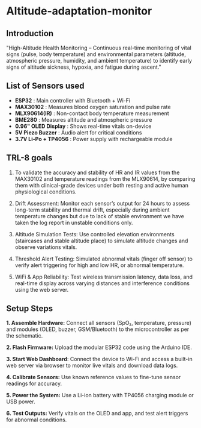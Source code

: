 # Altitude-adaptation-monitor

## Introduction
"High-Altitude Health Monitoring – Continuous real-time monitoring of vital signs (pulse, body temperature) and environmental parameters (altitude, atmospheric pressure, humidity, and ambient temperature) to identify early signs of altitude sickness, hypoxia, and fatigue during ascent."

 ## List of Sensors used
- **ESP32**              : Main controller with Bluetooth + Wi-Fi
- **MAX30102**            : Measures blood oxygen saturation and pulse rate
- **MLX90614(IR)**        : Non-contact body temperature measurement
- **BME280**              : Measures altitude and atmospheric pressure
- **0.96" OLED Display**  : Shows real-time vitals on-device
- **5V Piezo Buzzer**     : Audio alert for critical conditions
- **3.7V Li-Po + TP4056** :  Power supply with rechargeable module

## TRL-8 goals
1. To validate the accuracy and stability of HR and IR values from the MAX30102 and temperature readings from the MLX90614, by comparing them with clinical-grade devices under both resting and active human physiological conditions.

2. Drift Assessment: Monitor each sensor’s output for 24 hours to assess long-term stability and thermal drift, especially during ambient temperature changes but due to lack of stable environment we have taken the log report in unstable conditions only.

3. Altitude Simulation Tests: Use controlled elevation environments (staircases and stable altitude place) to simulate altitude changes and observe variations vitals.

4. Threshold Alert Testing: Simulated abnormal vitals (finger off sensor) to verify alert triggering for high and low HR, or abnormal temperature.

5. WiFi & App Reliability: Test wireless transmission latency, data loss, and real-time display across varying distances and interference conditions using the web server.

## Setup Steps
**1. Assemble Hardware:** Connect all sensors (SpO₂, temperature, pressure) and modules (OLED, buzzer, GSM/Bluetooth) to the microcontroller as per the schematic.

**2. Flash Firmware:** Upload the modular ESP32 code using the Arduino IDE.

**3. Start Web Dashboard**: Connect the device to Wi-Fi and access a built-in web server via browser to monitor live vitals and download data logs.

**4. Calibrate Sensors:** Use known reference values to fine-tune sensor readings for accuracy.

**5. Power the System:** Use a Li-ion battery with TP4056 charging module or USB power.

**6. Test Outputs:** Verify vitals on the OLED and app, and test alert triggers for abnormal conditions.
